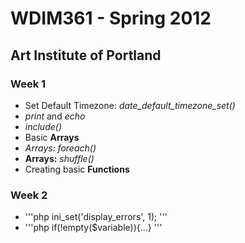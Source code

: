 WDIM361 - Spring 2012
=====================

Art Institute of Portland
-------------------------

### Week 1 ###
* Set Default Timezone: _date_default_timezone_set()_
* _print_ and _echo_
* _include()_
* Basic **Arrays**
* *Arrays:* _foreach()_
* **Arrays:** _shuffle()_
* Creating basic **Functions**

### Week 2 ###
* '''php ini_set('display_errors', 1); '''
* '''php if(!empty($variable)){...} '''

